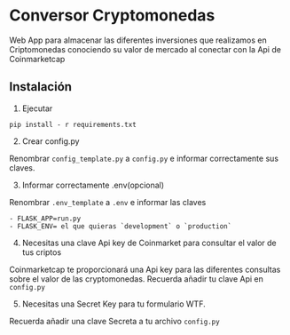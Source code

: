 # Conversor Cryptomonedas

Web App para almacenar las diferentes inversiones que realizamos en Criptomonedas conociendo su valor de mercado al conectar con la Api de Coinmarketcap

## Instalación

1. Ejecutar

```
pip install - r requirements.txt

```

2. Crear config.py

Renombrar `config_template.py` a `config.py` e informar correctamente sus claves.


3. Informar correctamente .env(opcional)

Renombrar `.env_template` a `.env` e informar las claves

	- FLASK_APP=run.py
	- FLASK_ENV= el que quieras `development` o `production`


4. Necesitas una clave Api key de Coinmarket para consultar el valor de tus criptos

Coinmarketcap te proporcionará una Api key para las diferentes consultas sobre el valor de las cryptomonedas.
Recuerda añadir tu clave Api en `config.py`

5. Necesitas una Secret Key para tu formulario WTF.

Recuerda añadir una clave Secreta a tu archivo `config.py`










